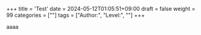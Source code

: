 +++
title = 'Test'
date = 2024-05-12T01:05:51+09:00
draft = false
weight = 99
categories = [""]
tags = ["Author:", "Level:", ""]
+++


aaaa
